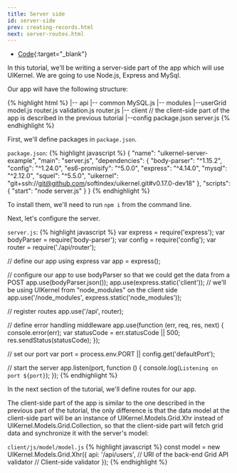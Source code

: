 ```yaml
---
title: Server side
id: server-side
prev: creating-records.html
next: server-routes.html
---
```

* [Code](https://github.com/softindex/uikernel-server-example){:target="_blank"}

In this tutorial, we'll be writing a server-side part of the app which will use UIKernel.
We are going to use Node.js, Express and MySql.

Our app will have the following structure:

{% highlight html %}
|-- api
    |-- common
        MySQL.js
    |-- modules
        |--userGrid
            model.js
            router.js
            validation.js
     router.js
|-- client // the client-side part of the app is described in the previous tutorial
|--config
package.json
server.js
{% endhighlight %}

First, we'll define packages in `package.json`.

`package.json`:
{% highlight javascript %}
{
  "name": "uikernel-server-example",
  "main": "server.js",
  "dependencies": {
    "body-parser": "^1.15.2",
    "config": "^1.24.0",
    "es6-promisify": "^5.0.0",
    "express": "^4.14.0",
    "mysql": "^2.12.0",
    "squel": "^5.5.0",
    "uikernel": "git+ssh://git@github.com/softindex/uikernel.git#v0.17.0-dev18"
  },
  "scripts": {
    "start": "node server.js"
  }
}
{% endhighlight %}

To install them, we'll need to run `npm i` from the command line.

Next, let's configure the server.

`server.js`:
{% highlight javascript %}
var express = require('express');
var bodyParser = require('body-parser');
var config = require('config');
var router = require('./api/router');

// define our app using express
var app = express(); 

// configure our app to use bodyParser so that we could get the data from a POST
app.use(bodyParser.json());
app.use(express.static('client'));
// we'll be using UIKernel from "node_modules" on the client side
app.use('/node_modules', express.static('node_modules')); 

// register routes
app.use('/api', router);

// define error handling middleware
app.use(function (err, req, res, next) {
  console.error(err);
  var statusCode = err.statusCode || 500;
  res.sendStatus(statusCode);
});

// set our port
var port = process.env.PORT || config.get('defaultPort');

// start the server
app.listen(port, function () {
  console.log(`Listening on port ${port}`);
});
{% endhighlight %}

In the next section of the tutorial, we'll define routes for our app.

The client-side part of the app is similar to the one described in the previous part of the tutorial, 
the only difference is that the data model at the client-side part will be an instance of UIKernel.Models.Grid.Xhr
instead of UIKernel.Models.Grid.Collection, so that the client-side part will fetch grid data and synchronize it 
with the server's model:

`client/js/model/model.js`
{% highlight javascript %}
const model = new UIKernel.Models.Grid.Xhr({
    api: '/api/users',     // URI of the back-end Grid API 
    validator              // Client-side validator
});
{% endhighlight %}
